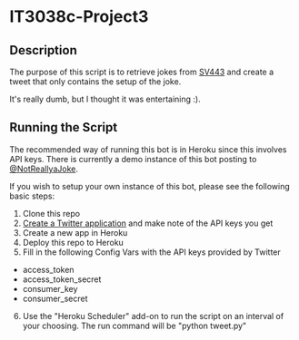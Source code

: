 # IT3038c-Project3

## Description
The purpose of this script is to retrieve jokes from [SV443](https://sv443.net/jokeapi/v2/) and create a tweet that only contains the setup of the joke. 

It's really dumb, but I thought it was entertaining :).

## Running the Script
The recommended way of running this bot is in Heroku since this involves API keys. There is currently a demo instance of this bot posting to [@NotReallyaJoke](https://twitter.com/NotReallyAJoke).

If you wish to setup your own instance of this bot, please see the following basic steps:
1. Clone this repo
2. [Create a Twitter application](https://docs.inboundnow.com/guide/create-twitter-application/) and make note of the API keys you get
3. Create a new app in Heroku
4. Deploy this repo to Heroku
5. Fill in the following Config Vars with the API keys provided by Twitter
- access_token
- access_token_secret
- consumer_key
- consumer_secret
6. Use the "Heroku Scheduler" add-on to run the script on an interval of your choosing. The run command will be "python tweet.py"
